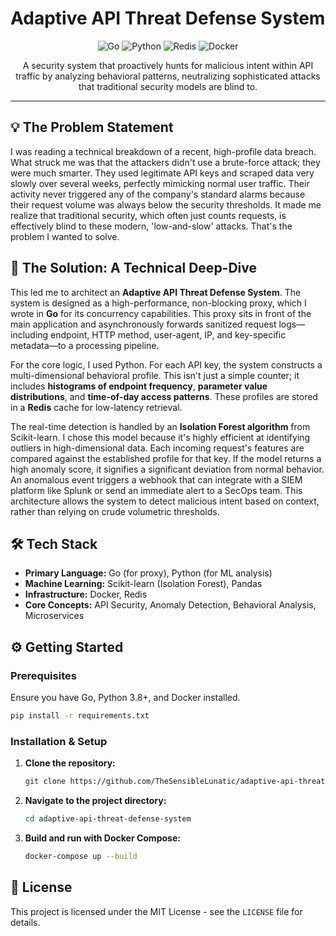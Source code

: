 
# Adaptive API Threat Defense System

<p align="center">
  <img src="https://img.shields.io/badge/Go-00ADD8?style=for-the-badge&logo=go&logoColor=white" alt="Go"/>
  <img src="https://img.shields.io/badge/Python-3776AB?style=for-the-badge&logo=python&logoColor=white" alt="Python"/>
  <img src="https://img.shields.io/badge/Redis-DC382D?style=for-the-badge&logo=redis&logoColor=white" alt="Redis"/>
  <img src="https://img.shields.io/badge/Docker-2496ED?style=for-the-badge&logo=docker&logoColor=white" alt="Docker"/>
</p>

<p align="center">
  A security system that proactively hunts for malicious intent within API traffic by analyzing behavioral patterns, neutralizing sophisticated attacks that traditional security models are blind to.
</p>

---

## 💡 The Problem Statement

I was reading a technical breakdown of a recent, high-profile data breach. What struck me was that the attackers didn't use a brute-force attack; they were much smarter. They used legitimate API keys and scraped data very slowly over several weeks, perfectly mimicking normal user traffic. Their activity never triggered any of the company's standard alarms because their request volume was always below the security thresholds. It made me realize that traditional security, which often just counts requests, is effectively blind to these modern, 'low-and-slow' attacks. That's the problem I wanted to solve.

## 🚀 The Solution: A Technical Deep-Dive

This led me to architect an **Adaptive API Threat Defense System**. The system is designed as a high-performance, non-blocking proxy, which I wrote in **Go** for its concurrency capabilities. This proxy sits in front of the main application and asynchronously forwards sanitized request logs—including endpoint, HTTP method, user-agent, IP, and key-specific metadata—to a processing pipeline.

For the core logic, I used Python. For each API key, the system constructs a multi-dimensional behavioral profile. This isn't just a simple counter; it includes **histograms of endpoint frequency**, **parameter value distributions**, and **time-of-day access patterns**. These profiles are stored in a **Redis** cache for low-latency retrieval.

The real-time detection is handled by an **Isolation Forest algorithm** from Scikit-learn. I chose this model because it's highly efficient at identifying outliers in high-dimensional data. Each incoming request's features are compared against the established profile for that key. If the model returns a high anomaly score, it signifies a significant deviation from normal behavior. An anomalous event triggers a webhook that can integrate with a SIEM platform like Splunk or send an immediate alert to a SecOps team. This architecture allows the system to detect malicious intent based on context, rather than relying on crude volumetric thresholds.

## 🛠️ Tech Stack

- **Primary Language:** Go (for proxy), Python (for ML analysis)
- **Machine Learning:** Scikit-learn (Isolation Forest), Pandas
- **Infrastructure:** Docker, Redis
- **Core Concepts:** API Security, Anomaly Detection, Behavioral Analysis, Microservices

## ⚙️ Getting Started

### Prerequisites

Ensure you have Go, Python 3.8+, and Docker installed.

```bash
pip install -r requirements.txt
```

### Installation & Setup

1.  **Clone the repository:**
    ```bash
    git clone https://github.com/TheSensibleLunatic/adaptive-api-threat-defense-system.git
    ```
2.  **Navigate to the project directory:**
    ```bash
    cd adaptive-api-threat-defense-system
    ```
3.  **Build and run with Docker Compose:**
    ```bash
    docker-compose up --build
    ```

## 📜 License

This project is licensed under the MIT License - see the `LICENSE` file for details.
